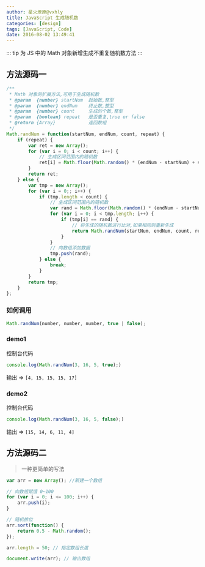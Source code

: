 ```yaml
---
author: 星火燎原@vxhly
title: JavaScript 生成随机数
categories: [design]
tags: [JavaScript, Code]
date: 2016-08-02 13:49:41
---
```


::: tip
为 JS 中的 Math 对象新增生成不重复随机数方法
:::
<!-- more -->

## 方法源码一

``` javascript
/**
 * Math 对象的扩展方法,可用于生成随机数
 * @param  {number} startNum  起始数,整型
 * @param  {number} endNum    终止数,整型
 * @param  {number} count     生成的个数,整型
 * @param  {boolean} repeat   是否重复,true or false
 * @return {Array}            返回数组
 */
Math.randNum = function(startNum, endNum, count, repeat) {
    if (repeat) {
        var ret = new Array();
        for (var i = 0; i < count; i++) {
            // 生成区间范围内的随机数
            ret[i] = Math.floor(Math.random() * (endNum - startNum) + startNum);
        }
        return ret;
    } else {
        var tmp = new Array();
        for (var i = 0;; i++) {
            if (tmp.length < count) {
                // 生成区间范围内的随机数
                var rand = Math.floor(Math.random() * (endNum - startNum) + startNum);
                for (var i = 0; i < tmp.length; i++) {
                    if (tmp[i] == rand) {
                        // 将生成的随机数进行比对,如果相同则重新生成
                        return Math.randNum(startNum, endNum, count, repeat);
                    }
                }
                // 向数组添加数据
                tmp.push(rand);
            } else {
                break;
            }
        }
        return tmp;
    }
};
```

### 如何调用

``` javascript
Math.randNum(number, number, number, true | false);
```

### demo1

控制台代码

``` javascript
console.log(Math.randNum(3, 16, 5, true);)
```

输出 => `[4, 15, 15, 15, 17]` 

### demo2

控制台代码

``` javascript
console.log(Math.randNum(3, 16, 5, false);)
```

输出 => `[15, 14, 6, 11, 4]` 

## 方法源码二

> 一种更简单的写法

``` javascript
var arr = new Array(); //新建一个数组

// 向数组赋值 0~100
for (var i = 0; i <= 100; i++) {
    arr.push(i);
}

// 随机排位
arr.sort(function() {
    return 0.5 - Math.random();
});

arr.length = 50; // 指定数组长度

document.write(arr); // 输出数组
```

